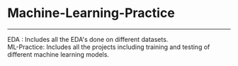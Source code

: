 # Machine-Learning-Practice
<hr>
EDA : Includes all the EDA's done on different datasets.
<br>
ML-Practice: Includes all the projects including training and testing of different machine learning models.
